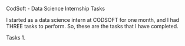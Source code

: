 CodSoft - Data Science Internship Tasks

I started as a data science intern at CODSOFT for one month, and I had THREE tasks to perform. So, these are the tasks that I have completed.

Tasks
1.